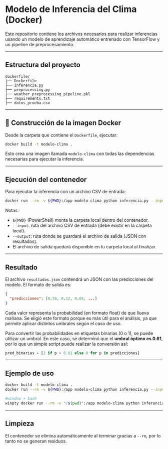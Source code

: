 # Modelo de Inferencia del Clima (Docker)

Este repositorio contiene los archivos necesarios para realizar inferencias usando un modelo de aprendizaje automático entrenado con TensorFlow y un pipeline de preprocesamiento.

---

## Estructura del proyecto

```
dockerfile/
├── Dockerfile
├── inferencia.py
├── preprocessing.py
├── weather_preprocessing_pipeline.pkl
├── requirements.txt
├── datos_prueba.csv       
```

---

## 🐳 Construcción de la imagen Docker

Desde la carpeta que contiene el `Dockerfile`, ejecutar:

```bash
docker build -t modelo-clima .
```

Esto crea una imagen llamada `modelo-clima` con todas las dependencias necesarias para ejecutar la inferencia.

---

## Ejecución del contenedor

Para ejecutar la inferencia con un archivo CSV de entrada:

```bash
docker run --rm -v ${PWD}:/app modelo-clima python inferencia.py --input datos_prueba.csv --output resultados.json
```

Notas:
- `${PWD}` (PowerShell) monta la carpeta local dentro del contenedor.
- `--input`: ruta del archivo CSV de entrada (debe existir en la carpeta local).
- `--output`: ruta donde se guardará el archivo de salida (JSON con resultados).
- El archivo de salida quedará disponible en tu carpeta local al finalizar.

---

##  Resultado

El archivo `resultados.json` contendrá un JSON con las predicciones del modelo. El formato de salida es:

```json
{
  "predicciones": [0.78, 0.12, 0.65, ...]
}
```

Cada valor representa la probabilidad (en formato float) de que llueva mañana. Se eligió este formato porque es más útil para el análisis, ya que permite aplicar distintos umbrales según el caso de uso.

Para convertir las probabilidades en etiquetas binarias (0 o 1), se puede utilizar un umbral. En este caso, se determinó que el **umbral óptimo es 0.61**, por lo que un simple script puede realizar la conversión así:

```python
pred_binarias = [1 if p > 0.61 else 0 for p in predicciones]
```

---

## Ejemplo de uso

```bash
docker build -t modelo-clima .
docker run --rm -v ${PWD}:/app modelo-clima python inferencia.py --input datos_prueba.csv --output resultados.json

#window + bash
winpty docker run --rm -v "/$(pwd)":/app modelo-clima python inferencia.py --input datos_prueba.csv --output resultados.json

```

---

## Limpieza

El contenedor se elimina automáticamente al terminar gracias a `--rm`, por lo tanto no se generan residuos.

